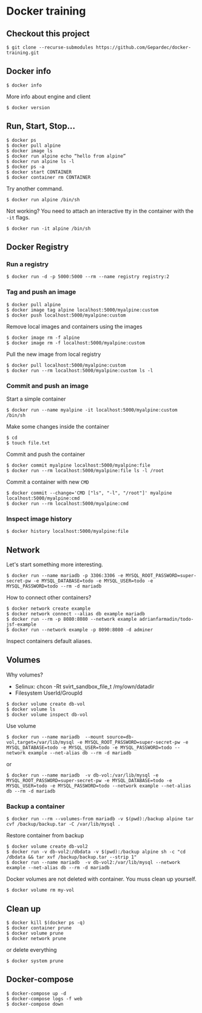# Docker training

## Checkout this project

```
$ git clone --recurse-submodules https://github.com/Gepardec/docker-training.git
```

## Docker info

```
$ docker info
```

More info about engine and client
```
$ docker version
```

## Run, Start, Stop...

```
$ docker ps
$ docker pull alpine
$ docker image ls
$ docker run alpine echo “hello from alpine”
$ docker run alpine ls -l
$ docker ps -a
$ docker start CONTAINER
$ docker container rm CONTAINER
```

Try another command.
```
$ docker run alpine /bin/sh
```

Not working? 
You need to attach an interactive tty in the container with the `-it` flags.
```
$ docker run -it alpine /bin/sh
```

## Docker Registry

### Run a registry

```
$ docker run -d -p 5000:5000 --rm --name registry registry:2
```

### Tag and push an image
```
$ docker pull alpine
$ docker image tag alpine localhost:5000/myalpine:custom
$ docker push localhost:5000/myalpine:custom
```

Remove local images and containers using the images
```
$ docker image rm -f alpine
$ docker image rm -f localhost:5000/myalpine:custom
```

Pull the new image from local registry
```
$ docker pull localhost:5000/myalpine:custom
$ docker run --rm localhost:5000/myalpine:custom ls -l
```

### Commit and push an image
Start a simple container
```
$ docker run --name myalpine -it localhost:5000/myalpine:custom /bin/sh
```

Make some changes inside the container
```
$ cd
$ touch file.txt
```

Commit and push the container
```
$ docker commit myalpine localhost:5000/myalpine:file
$ docker run --rm localhost:5000/myalpine:file ls -l /root
```

Commit a container with new `CMD`
```
$ docker commit --change='CMD ["ls", "-l", "/root"]' myalpine localhost:5000/myalpine:cmd
$ docker run --rm localhost:5000/myalpine:cmd
```

### Inspect image history

```
$ docker history localhost:5000/myalpine:file
```

## Network

Let's start something more interesting.
```
$ docker run --name mariadb -p 3306:3306 -e MYSQL_ROOT_PASSWORD=super-secret-pw -e MYSQL_DATABASE=todo -e MYSQL_USER=todo -e MYSQL_PASSWORD=todo --rm -d mariadb
```

How to connect other containers?

```
$ docker network create example
$ docker network connect --alias db example mariadb
$ docker run --rm -p 8080:8080 --network example adrianfarmadin/todo-jsf-example
$ docker run --network example -p 8090:8080 -d adminer
```

Inspect containers default aliases.

## Volumes
Why volumes?
* Selinux: chcon -Rt svirt_sandbox_file_t /my/own/datadir 
* Filesystem UserId/GroupId


```
$ docker volume create db-vol
$ docker volume ls
$ docker volume inspect db-vol
```

Use volume
```
$ docker run --name mariadb  --mount source=db-vol,target=/var/lib/mysql -e MYSQL_ROOT_PASSWORD=super-secret-pw -e MYSQL_DATABASE=todo -e MYSQL_USER=todo -e MYSQL_PASSWORD=todo --network example --net-alias db --rm -d mariadb
```

or
```
$ docker run --name mariadb  -v db-vol:/var/lib/mysql -e MYSQL_ROOT_PASSWORD=super-secret-pw -e MYSQL_DATABASE=todo -e MYSQL_USER=todo -e MYSQL_PASSWORD=todo --network example --net-alias db --rm -d mariadb
```

### Backup a container

```
$ docker run --rm --volumes-from mariadb -v $(pwd):/backup alpine tar cvf /backup/backup.tar -C /var/lib/mysql .
```

Restore container from backup
```
$ docker volume create db-vol2
$ docker run -v db-vol2:/dbdata -v $(pwd):/backup alpine sh -c "cd /dbdata && tar xvf /backup/backup.tar --strip 1"
$ docker run --name mariadb  -v db-vol2:/var/lib/mysql --network example --net-alias db --rm -d mariadb
```

Docker volumes are not deleted with container. You muss clean up yourself.
```
$ docker volume rm my-vol
```

## Clean up

```
$ docker kill $(docker ps -q)
$ docker container prune
$ docker volume prune
$ docker network prune
```

or delete everything

```
$ docker system prune
```


## Docker-compose

```
$ docker-compose up -d
$ docker-compose logs -f web
$ docker-compose down
```